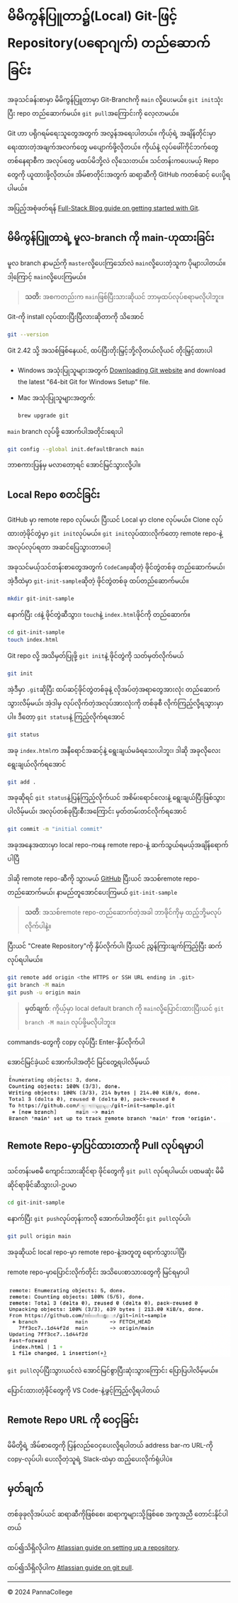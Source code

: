 # မိမိကွန်ပြူတာ၌(Local) Git-ဖြင့် Repository(ပရောဂျက်) တည်ဆောက်ခြင်း

အခုသင်ခန်းစာမှာ မိမိကွန်ပြူတာမှာ Git-Branchကို `main` လို့ပေးမယ်။ `git init`သုံးပြီး repo တည်ဆောက်မယ်။ `git pull`အကြောင်းကို လေ့လာမယ်။

Git ဟာ ပရိုဂရမ်ရေးသူတွေအတွက် အလွန်အရေးပါတယ်။ ကိုယ့်ရဲ့ အချိန်တိုင်းမှာ ရေးထားတဲ့အချက်အလက်တွေ မပျောက်ဖို့လိုတယ်။ ကိုယ်နဲ့ လုပ်ဖေါ်ကိုင်ဘက်တွေ တစ်နေရာစီက အလုပ်တွေ မထပ်မိဘို့လဲ လိုသေးတယ်။ သင်တန်းကပေးမယ့် Repo တွေကို ယူထားဖို့လိုတယ်။ အိမ်စာတိုင်းအတွက် ဆရာ့ဆီကို GitHub ကတစ်ဆင့် ပေးပို့ရပါမယ်။

အပြည့်အစုံဖတ်ရန်
[Full-Stack Blog guide on getting started with Git](https://coding-boot-camp.github.io/full-stack/git/getting-started-with-git).

## မိမိကွန်ပြူတာရဲ့ မူလ-branch ကို main-ဟုထားခြင်း

မူလ branch နာမည်ကို `master`လို့ပေးကြသော်လဲ `main`လို့ပေးတဲ့သူက ပိုများပါတယ်။ ဒါ့ကြောင့် `main`လို့ပေးကြမယ်။

> **သတိ:** အစကတည်းက `main`ဖြစ်ပြီးသားဆိုယင် ဘာမှထပ်လုပ်စရာမလိုပါဘူး။

Git-ကို install လုပ်ထားပြီးပြီလားဆိုတာကို သိအောင်

  ```bash
  git --version
  ```

Git 2.42 သို့ အသစ်ဖြစ်နေယင်, ထပ်ပြီးတိုးမြှင့်ဘို့လိုတယ်လိုယင် တိုးမြှင့်ထားပါ

* Windows အသုံးပြုသူများအတွက် [Downloading Git website](https://git-scm.com/download/win) and download the latest "64-bit Git for Windows Setup" file.

* Mac အသုံးပြုသူများအတွက်:

  ```bash
  brew upgrade git
  ```

`main` branch လုပ်ဖို့ အောက်ပါအတိုင်းရေးပါ

  ```bash
  git config --global init.defaultBranch main
  ```

ဘာစကားပြန်မှ မလာတော့ရင် အောင်မြင်သွားလို့ပါ။

## Local Repo စတင်ခြင်း

GitHub မှာ remote repo လုပ်မယ်၊ ပြီးယင် Local မှာ clone လုပ်မယ်။
Clone လုပ်ထားတဲ့ဖိုင်တွဲမှာ `git init`လုပ်မယ်။ `git init`လုပ်ထားလိုက်တော့ remote repo-နဲ့ အလုပ်လုပ်ရတာ အဆင်ပြေသွားတာပေါ့

အခုသင်မယ့်သင်တန်းစာတွေအတွက် `CodeCamp`ဆိုတဲ့ ဖိုင်တွဲတစ်ခု တည်ဆောက်မယ်၊ အဲ့ဒီထဲမှာ `git-init-sample`ဆိုတဲ့ ဖိုင်တွဲတစ်ခု ထပ်တည်ဆောက်မယ်။

  ```bash
  mkdir git-init-sample
  ```

နောက်ပြီး `cd`နဲ့ ဖိုင်တွဲဆီသွား၊ `touch`နဲ့ `index.html`ဖိုင်ကို တည်ဆောက်။

  ```bash
  cd git-init-sample
  touch index.html
  ```

Git repo လို့ အသိမှတ်ပြုဖို့ `git init`နဲ့ ဖိုင်တွဲကို သတ်မှတ်လိုက်မယ်

  ```bash
  git init
  ```

အဲ့ဒီမှာ `.git`ဆိုပြီး ထပ်ဆင့်ဖိုင်တွဲတစ်ခုနဲ့ လိုအပ်တဲ့အရာတွေအားလုံး တည်ဆောက်သွားလိမ့်မယ်၊ အဲ့ဒါမှ လုပ်လိုက်တဲ့အလုပ်အားလုံးကို တစ်ခုစီ လိုက်ကြည့်လို့ရသွားမှာပါ။ ဒီတော့ `git status`နဲ့ ကြည့်လိုက်ရအောင်

  ```bash
  git status
  ```

အခု `index.html`က အနီရောင်အဆင့်နဲ့ ရွေးချယ်မခံရသေးပါဘူး၊ ဒါဆို အခုလိုလေး ရွေးချယ်လိုက်ရအောင်

  ```bash
  git add .
  ```

အခုဆိုရင် `git status`နဲ့ပြန်ကြည့်လိုက်ယင် အစိမ်းရောင်လေးနဲ့ ရွေးချယ်ပြီးဖြစ်သွားပါလိမ့်မယ်၊ အလုပ်တစ်ခုပြီးစီးအကြောင်း မှတ်တမ်းတင်လိုက်ရအောင်

  ```bash
  git commit -m "initial commit"
  ```

အခုအနေအထားမှာ local repo-ကနေ remote repo-နဲ့ ဆက်သွယ်ရမယ့်အချိန်ရောက်ပါပြီ

ဒါဆို remote repo-ဆီကို သွားမယ်
[GitHub](https://github.com/) 
ပြီးယင် အသစ်remote repo-တည်ဆောက်မယ်၊ နာမည်တူအောင်ပေးကြမယ် `git-init-sample`

> **သတိ**: အသစ်remote repo-တည်ဆောက်တဲ့အခါ ဘာဖိုင်ကိုမှ ထည့်ဘို့မလုပ်လိုက်ပါနဲ့။

ပြီးယင် "Create Repository"ကို နှိပ်လိုက်ပါ၊ ပြီးယင် ညွှန်ကြားချက်ကြည့်ပြီး ဆက်လုပ်ရပါမယ်။

  ```bash
  git remote add origin <the HTTPS or SSH URL ending in .git>
  git branch -M main
  git push -u origin main
  ```

> **မှတ်ချက်**: ကိုယ့်မှာ local default branch ကို `main`လို့ပြောင်းထားပြီးယင် `git branch -M main` လုပ်ဖို့မလိုပါဘူး။

commands-တွေကို copy လုပ်ပြီး Enter-နှိပ်လိုက်ပါ

အောင်မြင်ခဲ့ယင် အောက်ပါအတိုင် မြင်တွေ့ရပါလိမ့်မယ်

![A message indicates that the project directory has been successfully imported.](./assets/image-8.png)

## Remote Repo-မှာပြင်ထားတာကို Pull လုပ်ရမှာပါ

သင်တန်းမစမီ ကျောင်းသားဆိုင်ရာ ဖိုင်တွေကို `git pull` လုပ်ရပါမယ်၊ 
ပထမဆုံး မိမိဆိုင်ရာဖိုင်ဆီသွားပါ-ဥပမာ

  ```bash
  cd git-init-sample
  ```

နောက်ပြီး `git push`လုပ်တုန်းကလို အောက်ပါအတိုင်း `git pull`လုပ်ပါ၊ 

  ```bash
  git pull origin main
  ```

အခုဆိုယင် local repo-မှာ remote repo-နဲ့အတူတူ ရောက်သွားပါပြီ၊

remote repo-မှာပြောင်းလိုက်တိုင်း အသိပေးစာသားတွေကို မြင်ရမှာပါ

![A message indicates that changes have been made from the remote repository.](./assets/image-9.png)

`git pull`လုပ်ပြီးသွားယင်လဲ အောင်မြင်စွာပြီးဆုံးသွားကြောင်း ပြောပြပါလိမ့်မယ်။

ပြောင်းထားတဲ့ဖိုင်တွေကို VS Code-နဲ့ဖွင့်ကြည့်လို့ရပါတယ်

## Remote Repo URL ကို ဝေငှခြင်း

မိမိတို့ရဲ့ အိမ်စာတွေကို ပြန်လည်ဝေငှပေးလို့ရပါတယ်
address bar-က URL-ကို copy-လုပ်ပါ၊ ပေးလိုတဲ့သူရဲ့ Slack-ထဲမှာ ထည့်ပေးလိုက်ရုံပါပဲ။

## မှတ်ချက်

တစ်ခုခုလိုအပ်ယင် ဆရာဆီကိုဖြစ်စေ၊ ဆရာကူများသို့ဖြစ်စေ အကူအညီ တောင်းနိုင်ပါတယ်

ထပ်၍သိရှိလိုပါက [Atlassian guide on setting up a repository](https://www.atlassian.com/git/tutorials/setting-up-a-repository).

ထပ်၍သိရှိလိုပါက [Atlassian guide on git pull](https://www.atlassian.com/git/tutorials/setting-up-a-repository/git-config).

---
© 2024 PannaCollege
